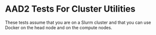 # AAD2 Tests For Cluster Utilities

These tests assume that you are on a Slurm cluster and that you can use Docker on the head node and on
the compute nodes.


